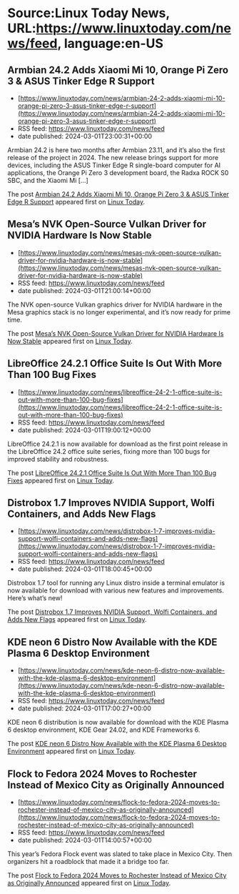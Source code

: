 # Source:Linux Today News, URL:https://www.linuxtoday.com/news/feed, language:en-US

## Armbian 24.2 Adds Xiaomi Mi 10, Orange Pi Zero 3 & ASUS Tinker Edge R Support
 - [https://www.linuxtoday.com/news/armbian-24-2-adds-xiaomi-mi-10-orange-pi-zero-3-asus-tinker-edge-r-support](https://www.linuxtoday.com/news/armbian-24-2-adds-xiaomi-mi-10-orange-pi-zero-3-asus-tinker-edge-r-support)
 - RSS feed: https://www.linuxtoday.com/news/feed
 - date published: 2024-03-01T23:00:31+00:00

<p>Armbian 24.2 is here two months after Armbian 23.11, and it’s also the first release of the project in 2024. The new release brings support for more devices, including the ASUS Tinker Edge R single-board computer for AI applications, the Orange Pi Zero 3 development board, the Radxa ROCK S0 SBC, and the Xiaomi Mi [&#8230;]</p>
<p>The post <a href="https://www.linuxtoday.com/news/armbian-24-2-adds-xiaomi-mi-10-orange-pi-zero-3-asus-tinker-edge-r-support/" rel="nofollow">Armbian 24.2 Adds Xiaomi Mi 10, Orange Pi Zero 3 &#038; ASUS Tinker Edge R Support</a> appeared first on <a href="https://www.linuxtoday.com" rel="nofollow">Linux Today</a>.</p>

## Mesa’s NVK Open-Source Vulkan Driver for NVIDIA Hardware Is Now Stable
 - [https://www.linuxtoday.com/news/mesas-nvk-open-source-vulkan-driver-for-nvidia-hardware-is-now-stable](https://www.linuxtoday.com/news/mesas-nvk-open-source-vulkan-driver-for-nvidia-hardware-is-now-stable)
 - RSS feed: https://www.linuxtoday.com/news/feed
 - date published: 2024-03-01T21:00:14+00:00

<p>The NVK open-source Vulkan graphics driver for NVIDIA hardware in the Mesa graphics stack is no longer experimental, and it’s now ready for prime time.</p>
<p>The post <a href="https://www.linuxtoday.com/news/mesas-nvk-open-source-vulkan-driver-for-nvidia-hardware-is-now-stable/" rel="nofollow">Mesa’s NVK Open-Source Vulkan Driver for NVIDIA Hardware Is Now Stable</a> appeared first on <a href="https://www.linuxtoday.com" rel="nofollow">Linux Today</a>.</p>

## LibreOffice 24.2.1 Office Suite Is Out With More Than 100 Bug Fixes
 - [https://www.linuxtoday.com/news/libreoffice-24-2-1-office-suite-is-out-with-more-than-100-bug-fixes](https://www.linuxtoday.com/news/libreoffice-24-2-1-office-suite-is-out-with-more-than-100-bug-fixes)
 - RSS feed: https://www.linuxtoday.com/news/feed
 - date published: 2024-03-01T19:00:12+00:00

<p>LibreOffice 24.2.1 is now available for download as the first point release in the LibreOffice 24.2 office suite series, fixing more than 100 bugs for improved stability and robustness.</p>
<p>The post <a href="https://www.linuxtoday.com/news/libreoffice-24-2-1-office-suite-is-out-with-more-than-100-bug-fixes/" rel="nofollow">LibreOffice 24.2.1 Office Suite Is Out With More Than 100 Bug Fixes</a> appeared first on <a href="https://www.linuxtoday.com" rel="nofollow">Linux Today</a>.</p>

## Distrobox 1.7 Improves NVIDIA Support, Wolfi Containers, and Adds New Flags
 - [https://www.linuxtoday.com/news/distrobox-1-7-improves-nvidia-support-wolfi-containers-and-adds-new-flags](https://www.linuxtoday.com/news/distrobox-1-7-improves-nvidia-support-wolfi-containers-and-adds-new-flags)
 - RSS feed: https://www.linuxtoday.com/news/feed
 - date published: 2024-03-01T18:00:45+00:00

<p>Distrobox 1.7 tool for running any Linux distro inside a terminal emulator is now available for download with various new features and improvements. Here’s what’s new!</p>
<p>The post <a href="https://www.linuxtoday.com/news/distrobox-1-7-improves-nvidia-support-wolfi-containers-and-adds-new-flags/" rel="nofollow">Distrobox 1.7 Improves NVIDIA Support, Wolfi Containers, and Adds New Flags</a> appeared first on <a href="https://www.linuxtoday.com" rel="nofollow">Linux Today</a>.</p>

## KDE neon 6 Distro Now Available with the KDE Plasma 6 Desktop Environment
 - [https://www.linuxtoday.com/news/kde-neon-6-distro-now-available-with-the-kde-plasma-6-desktop-environment](https://www.linuxtoday.com/news/kde-neon-6-distro-now-available-with-the-kde-plasma-6-desktop-environment)
 - RSS feed: https://www.linuxtoday.com/news/feed
 - date published: 2024-03-01T17:00:27+00:00

<p>KDE neon 6 distribution is now available for download with the KDE Plasma 6 desktop environment, KDE Gear 24.02, and KDE Frameworks 6.</p>
<p>The post <a href="https://www.linuxtoday.com/news/kde-neon-6-distro-now-available-with-the-kde-plasma-6-desktop-environment/" rel="nofollow">KDE neon 6 Distro Now Available with the KDE Plasma 6 Desktop Environment</a> appeared first on <a href="https://www.linuxtoday.com" rel="nofollow">Linux Today</a>.</p>

## Flock to Fedora 2024 Moves to Rochester Instead of Mexico City as Originally Announced
 - [https://www.linuxtoday.com/news/flock-to-fedora-2024-moves-to-rochester-instead-of-mexico-city-as-originally-announced](https://www.linuxtoday.com/news/flock-to-fedora-2024-moves-to-rochester-instead-of-mexico-city-as-originally-announced)
 - RSS feed: https://www.linuxtoday.com/news/feed
 - date published: 2024-03-01T14:00:57+00:00

<p>This year&#8217;s Fedora Flock event was slated to take place in Mexico City. Then organizers hit a roadblock that made it a bridge too far.</p>
<p>The post <a href="https://www.linuxtoday.com/news/flock-to-fedora-2024-moves-to-rochester-instead-of-mexico-city-as-originally-announced/" rel="nofollow">Flock to Fedora 2024 Moves to Rochester Instead of Mexico City as Originally Announced</a> appeared first on <a href="https://www.linuxtoday.com" rel="nofollow">Linux Today</a>.</p>

